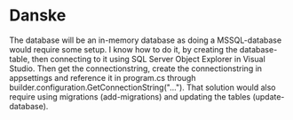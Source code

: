 # Danske

The database will be an in-memory database as doing a MSSQL-database would require some setup.
  I know how to do it, by creating the database-table, then connecting to it using SQL Server Object Explorer in Visual Studio.
  Then get the connectionstring, create the connectionstring in appsettings and reference it in program.cs through builder.configuration.GetConnectionString("...").
  That solution would also require using migrations (add-migrations) and updating the tables (update-database).
